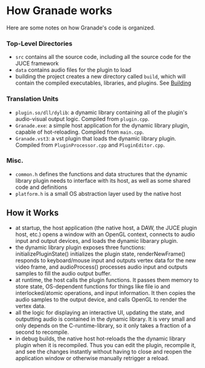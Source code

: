 # How Granade works

Here are some notes on how Granade's code is organized. 

### Top-Level Directories

* `src` contains all the source code, including all the source code for the JUCE framework
* `data` contains audio files for the plugin to load
* building the project creates a new directory called `build`, which will contain the compiled executables, libraries, and plugins. See [Building](../../README.md#building-from-source)

### Translation Units

* `plugin.so/dll/dylib`: a dynamic library containing all of the plugin's audio-visual output logic. Compiled from `plugin.cpp`.
* `Granade.exe`: a simple host application for the dynamic library plugin, capable of hot-reloading. Compiled from `main.cpp`.
* `Granade.vst3`: a vst plugin that loads the dynamic library plugin. Compiled from `PluginProcessor.cpp` and `PluginEditor.cpp`.

### Misc.

* `common.h` defines the functions and data structures that the dynamic library plugin needs to interface with its host, as well as some shared code and definitions
* `platform.h` is a small OS abstraction layer used by the native host

## How it Works

* at startup, the host application (the native host, a DAW, the JUCE plugin host, etc.) opens a window with an OpenGL context, connects to audio input and output devices, and loads the dynamic libarary plugin.
* the dynamic library plugin exposes three functions: initializePluginState() initializes the plugin state, renderNewFrame() responds to keyboard/mouse input and outputs vertex data for the new video frame, and audioProcess() processes audio input and outputs samples to fill the audio output buffer.
* at runtime, the host calls the plugin functions. It passes them memory to store state, OS-dependent functions for things like file io and interlocked/atomic operations, and input information. It then copies the audio samples to the output device, and calls OpenGL to render the vertex data.
* all the logic for displaying an interactive UI, updating the state, and outputting audio is contained in the dynamic library. It is very small and only depends on the C-runtime-library, so it only takes a fraction of a second to recompile.
* in debug builds, the native host hot-reloads the the dynamic library plugin when it is recompiled. Thus you can edit the plugin, recompile it, and see the changes instantly without having to close and reopen the application window or otherwise manually retrigger a reload.
